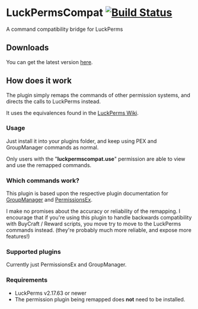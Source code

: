 # LuckPermsCompat [![Build Status](https://ci.lucko.me/job/LuckPermsCompat/badge/icon)](https://ci.lucko.me/job/LuckPermsCompat/)
A command compatibility bridge for LuckPerms

## Downloads
You can get the latest version [here](https://ci.lucko.me/job/LuckPermsCompat/lastSuccessfulBuild/artifact/target/LuckPermsCompat.jar).

## How does it work
The plugin simply remaps the commands of other permission systems, and directs the calls to LuckPerms instead.

It uses the equivalences found in the [LuckPerms Wiki](https://github.com/lucko/LuckPerms/wiki/GM-&-PEX-Command-Equivalents).

### Usage
Just install it into your plugins folder, and keep using PEX and GroupManager commands as normal.

Only users with the "**luckpermscompat.use**" permission are able to view and use the remapped commands.

### Which commands work?
This plugin is based upon the respective plugin documentation for [GroupManager](http://wiki.mc-ess.net/wiki/Group_Manager/Commands) and [PermissionsEx](https://github.com/PEXPlugins/PermissionsEx/wiki/Commands).

I make no promises about the accuracy or reliability of the remapping. I encourage that if you're using this plugin to handle backwards compatibility with BuyCraft / Reward scripts, you move try to move to the LuckPerms commands instead. (they're probably much more reliable, and expose more features!)

### Supported plugins
Currently just PermissionsEx and GroupManager.

### Requirements
* LuckPerms v2.17.63 or newer
* The permission plugin being remapped does **not** need to be installed.